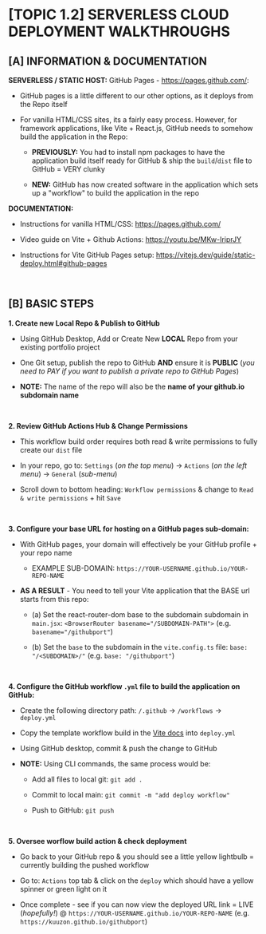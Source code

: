 # [TOPIC 1.2] SERVERLESS CLOUD DEPLOYMENT WALKTHROUGHS

## [A] INFORMATION & DOCUMENTATION

**SERVERLESS / STATIC HOST:** GitHub Pages - https://pages.github.com/:

- GitHub pages is a little different to our other options, as it deploys from the Repo itself

- For vanilla HTML/CSS sites, its a fairly easy process.  However, for framework applications, like Vite + React.js, GitHub needs to somehow build the application in the Repo:

    - **PREVIOUSLY:** You had to install npm packages to have the application build itself ready for GitHub & ship the `build`/`dist` file to GitHub = VERY clunky

    - **NEW:** GitHub has now created software in the application which sets up a "workflow" to build the application in the repo

**DOCUMENTATION:**

- Instructions for vanilla HTML/CSS: https://pages.github.com/

- Video guide on Vite + Github Actions: https://youtu.be/MKw-IriprJY

- Instructions for Vite GitHub Pages setup: https://vitejs.dev/guide/static-deploy.html#github-pages

&nbsp;

## [B] BASIC STEPS

**1. Create new Local Repo & Publish to GitHub**

  - Using GitHub Desktop, Add or Create New **LOCAL** Repo from your existing portfolio project

  - One Git setup, publish the repo to GitHub **AND** ensure it is **PUBLIC** (*you need to PAY if you want to publish a private repo to GitHub Pages*)
  
  - **NOTE:** The name of the repo will also be the **name of your github.io subdomain name**

&nbsp;

**2. Review GitHub Actions Hub & Change Permissions**

  - This workflow build order requires both read & write permissions to fully create our `dist` file

  - In your repo, go to: `Settings` (*on the top menu*) -> `Actions` (*on the left menu*) -> `General` (*sub-menu*)

  - Scroll down to bottom heading: `Workflow permissions` & change to `Read & write permissions` + hit `Save`

&nbsp;

**3. Configure your base URL for hosting on a GitHub pages sub-domain:**

  - With GitHub pages, your domain will effectively be your GitHub profile + your repo name

    - EXAMPLE SUB-DOMAIN: `https://YOUR-USERNAME.github.io/YOUR-REPO-NAME`

  - **AS A RESULT** - You need to tell your Vite application that the BASE url starts from this repo:

    - (a) Set the react-router-dom base to the subdomain subdomain in `main.jsx`: `<BrowserRouter basename="/SUBDOMAIN-PATH">` (e.g. `basename="/githubport"`)  

    - (b) Set the `base` to the subdomain in the `vite.config.ts` file: `base: "/<SUBDOMAIN>/"` (e.g. `base: "/githubport"`)

&nbsp;

**4. Configure the GitHub workflow `.yml` file to build the application on GitHub:**

  - Create the following directory path: `/.github` -> `/workflows` -> `deploy.yml`

  - Copy the template workflow build in the [Vite docs](https://vitejs.dev/guide/static-deploy.html#github-pages) into `deploy.yml`

  - Using GitHub desktop, commit & push the change to GitHub

  - **NOTE:** Using CLI commands, the same process would be:

    - Add all files to local git: `git add .`

    - Commit to local main: `git commit -m "add deploy workflow"`

    - Push to GitHub: `git push`

&nbsp;

**5. Oversee worflow build action & check deployment**

  - Go back to your GitHub repo & you should see a little yellow lightbulb = currently building the pushed workflow

  - Go to: `Actions` top tab & click on the `deploy` which should have a yellow spinner or green light on it

  - Once complete - see if you can now view the deployed URL link = LIVE (*hopefully!*) @ `https://YOUR-USERNAME.github.io/YOUR-REPO-NAME` (e.g. `https://kuuzon.github.io/githubport`)